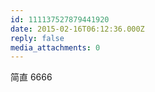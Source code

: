 ```yaml
---
id: 111137527879441920
date: 2015-02-16T06:12:36.000Z
reply: false
media_attachments: 0
---
```


简直 6666

